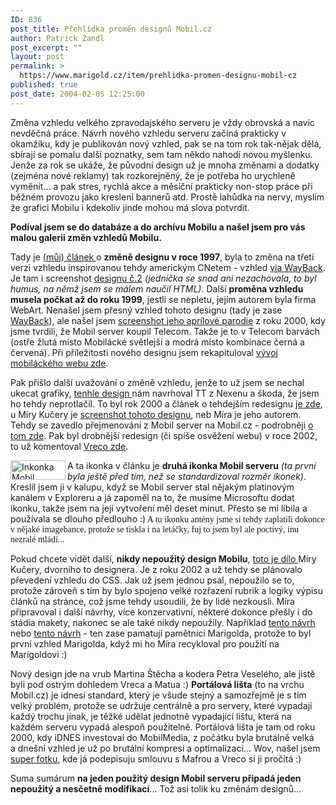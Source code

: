 ```yaml
---
ID: 836
post_title: Přehlídka proměn designů Mobil.cz
author: Patrick Zandl
post_excerpt: ""
layout: post
permalink: >
  https://www.marigold.cz/item/prehlidka-promen-designu-mobil-cz
published: true
post_date: 2004-02-05 12:25:00
---
```

<P>Změna vzhledu velkého zpravodajského serveru je vždy obrovská a navíc nevděčná práce. Návrh nového vzhledu serveru začíná prakticky v okamžiku, kdy je publikován nový vzhled, pak se na tom rok tak-nějak dělá, sbírají se pomalu další poznatky, sem tam někdo nahodí novou myšlenku. Jenže za rok se ukáže, že původní design už je mnoha změnami a dodatky (zejména nové reklamy) tak rozkorejněný, že je potřeba ho urychleně vyměnit... a pak stres, rychlá akce a měsíční prakticky non-stop práce při běžném provozu jako kreslení bannerů atd. Prostě lahůdka na nervy, myslím že grafici Mobilu i kdekoliv jinde&#160;mohou má slova potvrdit. </P>
<P><STRONG>Podíval jsem se do databáze a do archívu Mobilu a našel jsem pro vás malou galerii změn vzhledů Mobilu.</STRONG> </P>
<P>Tady je <A href="http://mobil.idnes.cz/mobilni_komunikace/operatori/sluzby/c970616.html" target=_blank>(můj) článek </A>o <STRONG>změně designu v roce 1997</STRONG>, byla to změna na třetí verzi vzhledu inspirovanou tehdy americkým CNetem - vzhled <A href="http://web.archive.org/web/19971221121952/http://gsm.netforce.cz/" target=_blank>via WayBack</A>. Je tam i screenshot <A href="http://mobil.idnes.cz/obrazek/homepage.jpg" target=_blank>designu č.2</A> <EM>(jednička se snad ani nezachovala, to byl humus, na němž jsem se málem naučil HTML)</EM>. Další <STRONG>proměna vzhledu musela počkat až do roku 1999</STRONG>, jestli se nepletu, jejím autorem byla firma WebArt. Nenašel jsem přesný vzhled tohoto designu (tady je zase <A href="http://web.archive.org/web/19990417060908/http://www.mobil.cz/" target=_blank>WayBack</A>), ale našel jsem <A href="http://mobil.idnes.cz/obrazek/mobilapril2000.jpg" target=_blank>screenshot jeho aprílové parodie</A>&#160;z roku 2000, kdy jsme tvrdili, že Mobil server koupil Telecom. Takže je to v Telecom barvách (ostře žlutá místo Mobilácké světlejší a modrá místo kombinace černá a červená). Při příležitosti nového designu jsem rekapituloval <A href="http://mobil.idnes.cz/domov/geneze.html" target=_blank>vývoj mobiláckého webu zde</A>. </P>
<P>Pak přišlo další uvažování o změně vzhledu, jenže to už jsem se nechal ukecat grafiky, <A href="http://mobil.idnes.cz/obrazek/navrhmsdesignu.jpg" target=_blank>tenhle design </A>nám navrhoval TT z Nexenu a škoda, že jsem ho tehdy neprotlačil. To byl rok 2000 a článek o tehdejším redesignu <A href="http://mobil.idnes.cz/publicistika/msdesign000925.html" target=_blank>je zde</A>, u Míry Kučery je <A href="http://www.continue.cz/web/reference/mobil-big.png" target=_blank>screenshot tohoto designu</A>, neb Míra je jeho autorem. Tehdy se zavedlo přejmenování z Mobil server na Mobil.cz - podrobněji <A href="http://mobil.idnes.cz/aktuality/zpravy_agentur/ms001101.html" target=_blank>o tom zde</A>. Pak byl drobnější redesign (či spíše osvěžení webu) v roce 2002, to už komentoval <A href="http://mobil.idnes.cz/domov/zmenadesignu020903.html" target=_blank>Vreco zde</A>. </P>
<P><IMG height=31 alt="Inkonka Mobil serveru z roku 1997" src="http://mobil.idnes.cz/grafika/mobilserver.gif" width=88 align=left>A ta ikonka v článku je <STRONG>druhá ikonka Mobil serveru</STRONG> <EM>(ta první byla ještě před tím, než se standardizoval rozměr ikonek)</EM>. Kreslil jsem ji v kalupu, když se Mobil server stal nějakým platinovým kanálem v Exploreru a já zapoměl na to, že musíme Microsoftu dodat ikonku, takže jsem na její vytvoření měl deset minut. Přesto se mi líbila a používala se dlouho předlouho :)<FONT face=Times> A tu ikonku antény jsme si tehdy zaplatili dokonce v nějaké imagebance, protože se tiskla i na letáčky, fuj to jsem byl ale poctivý, inu nezralé mládí...</FONT></P>
<P>Pokud chcete vidět další, <STRONG>nikdy nepoužitý design Mobilu</STRONG>, <A href="http://www.continue.cz/projekty/cssmobil/" target=_blank>toto je dílo </A>Míry Kučery, dvorního to designera. Je z roku 2002 a už tehdy se plánovalo převedení vzhledu do CSS. Jak už jsem jednou psal, nepoužilo se to, protože zároveň s tím by bylo spojeno velké rozřazení rubrik a logiky výpisu článků na stránce, což jsme tehdy usoudili, že by lidé nezkousli. Míra připravoval i další návrhy, více konzervativní, některé dokonce přešly i do stádia makety, nakonec se ale také nikdy nepoužily. Například <A href="http://www.continue.cz/web/reference/mobil-02-big.png" target=_blank>tento návrh</A> nebo <A href="http://www.continue.cz/web/reference/mobil-01-big.png" target=_blank>tento návrh</A> - ten zase pamatují pamětníci Marigolda, protože to byl první vzhled Marigolda, když mi ho Míra recykloval pro použití na Marigoldovi :)</P>
<P>Nový design jde na vrub&#160;Martina Štěcha&#160;a kodera Petra Veselého, ale jistě byli pod ostrým dohledem Vreca a Matua :) <STRONG>Portálová lišta</STRONG> (to na vrchu Mobil.cz) je idnesí standard, který je všude stejný a samozřejmě je s tím velký problém, protože se udržuje centrálně a pro servery, které vypadají každý trochu jinak, je těžké udělat jednotně vypadající lištu, která na každém serveru vypadá alespoň použitelně. Portálová lišta je tam od roku 2000, kdy iDNES&#160;investoval do MobilMedia, z počátku byla brutálně velká a&#160;dnešní vzhled je už po brutální kompresi a optimalizaci...&#160;Wov, našel jsem <A href="http://mobil.idnes.cz/publicistika/zpravy-publicistika/mobilidnes010112.html" target=_blank>super fotku</A>, kde já podepisuju smlouvu s Mafrou a Vreco si ji pročítá :)</P>
<P>Suma sumárum <STRONG>na jeden použitý design Mobil serveru připadá jeden nepoužitý a nesčetně modifikací</STRONG>... Tož asi tolik ku změnám designů...</P>